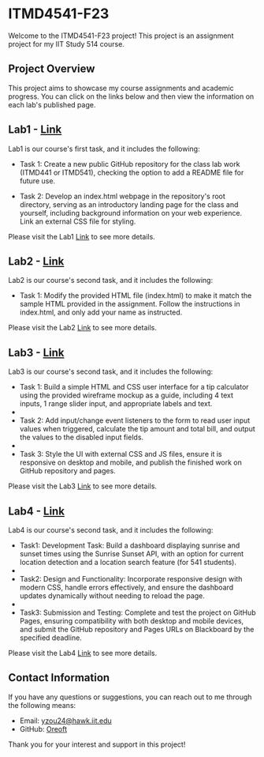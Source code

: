 # ITMD4541-F23

Welcome to the ITMD4541-F23 project! This project is an assignment project for my IIT Study 514 course.

## Project Overview

This project aims to showcase my course assignments and academic progress.
You can click on the links below and then view the information on each lab's published page.

## Lab1 - [Link](lab-1/index.html)

Lab1 is our course's first task, and it includes the following:

- Task 1: Create a new public GitHub repository for the class lab work (ITMD441 or ITMD541), checking the option to add
  a README file for future use.

- Task 2: Develop an index.html webpage in the repository's root directory, serving as an introductory landing page for
  the class and yourself, including background information on your web experience. Link an external CSS file for
  styling.

Please visit the Lab1 [Link](lab-1/index.html) to see more details.

## Lab2 - [Link](lab-2/index.html)

Lab2 is our course's second task, and it includes the following:

- Task 1: Modify the provided HTML file (index.html) to make it match the sample HTML provided in the assignment. Follow
  the instructions in index.html, and only add your name as instructed.

Please visit the Lab2 [Link](lab-2/index.html) to see more details.

## Lab3 - [Link](lab-3/index.html)

Lab3 is our course's second task, and it includes the following:

- Task 1: Build a simple HTML and CSS user interface for a tip calculator using the provided wireframe mockup as a
  guide, including 4 text inputs, 1 range slider input, and appropriate labels and text.
-
- Task 2: Add input/change event listeners to the form to read user input values when triggered, calculate the tip
  amount and total bill, and output the values to the disabled input fields.
-
- Task 3: Style the UI with external CSS and JS files, ensure it is responsive on desktop and mobile, and publish the
  finished work on GitHub repository and pages.

Please visit the Lab3 [Link](lab-3/index.html) to see more details.

## Lab4 - [Link](lab-4/index.html)

Lab4 is our course's second task, and it includes the following:

- Task1: Development Task: Build a dashboard displaying sunrise and sunset times using the Sunrise Sunset API, with an
  option for current location detection and a location search feature (for 541 students).
-
- Task2: Design and Functionality: Incorporate responsive design with modern CSS, handle errors effectively, and ensure
  the dashboard updates dynamically without needing to reload the page.
-
- Task3: Submission and Testing: Complete and test the project on GitHub Pages, ensuring compatibility with both desktop
  and mobile devices, and submit the GitHub repository and Pages URLs on Blackboard by the specified deadline.

Please visit the Lab4 [Link](lab-4/index.html) to see more details.

## Contact Information

If you have any questions or suggestions, you can reach out to me through the following means:

- Email: yzou24@hawk.iit.edu
- GitHub: [Oreoft](https://github.com/oreoft)

Thank you for your interest and support in this project!
